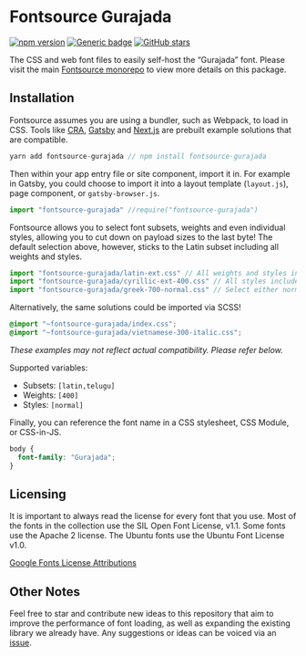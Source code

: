 # Fontsource Gurajada
[![npm version](https://badge.fury.io/js/fontsource-gurajada.svg)](https://github.com/DecliningLotus/fontsource) [![Generic badge](https://img.shields.io/badge/fontsource-passing-brightgreen)](https://github.com/DecliningLotus/fontsource) [![GitHub stars](https://img.shields.io/github/stars/DecliningLotus/fontsource.svg?style=social&label=Star)](https://GitHub.com/DecliningLotus/fontsource/stargazers/)

The CSS and web font files to easily self-host the “Gurajada” font. Please visit the main [Fontsource monorepo](https://github.com/DecliningLotus/fontsource) to view more details on this package.

## Installation

Fontsource assumes you are using a bundler, such as Webpack, to load in CSS. Tools like [CRA](https://create-react-app.dev/), [Gatsby](https://www.gatsbyjs.org/) and [Next.js](https://nextjs.org/) are prebuilt example solutions that are compatible.

```javascript
yarn add fontsource-gurajada // npm install fontsource-gurajada
```

Then within your app entry file or site component, import it in. For example in Gatsby, you could choose to import it into a layout template (`layout.js`), page component, or `gatsby-browser.js`.

```javascript
import "fontsource-gurajada" //require("fontsource-gurajada")
```

Fontsource allows you to select font subsets, weights and even individual styles, allowing you to cut down on payload sizes to the last byte! The default selection above, however, sticks to the Latin subset including all weights and styles.

```javascript
import "fontsource-gurajada/latin-ext.css" // All weights and styles included.
import "fontsource-gurajada/cyrillic-ext-400.css" // All styles included.
import "fontsource-gurajada/greek-700-normal.css" // Select either normal or italic.
```

Alternatively, the same solutions could be imported via SCSS!

```scss
@import "~fontsource-gurajada/index.css";
@import "~fontsource-gurajada/vietnamese-300-italic.css";
```

_These examples may not reflect actual compatibility. Please refer below._

Supported variables:
- Subsets: `[latin,telugu]`
- Weights: `[400]`
- Styles: `[normal]`

Finally, you can reference the font name in a CSS stylesheet, CSS Module, or CSS-in-JS.

```css
body {
  font-family: "Gurajada";
}
```

## Licensing 

It is important to always read the license for every font that you use.
Most of the fonts in the collection use the SIL Open Font License, v1.1. Some fonts use the Apache 2 license. The Ubuntu fonts use the Ubuntu Font License v1.0.

[Google Fonts License Attributions](https://fonts.google.com/attribution)

## Other Notes

Feel free to star and contribute new ideas to this repository that aim to improve the performance of font loading, as well as expanding the existing library we already have. Any suggestions or ideas can be voiced via an [issue](https://github.com/DecliningLotus/fontsource/issues).

